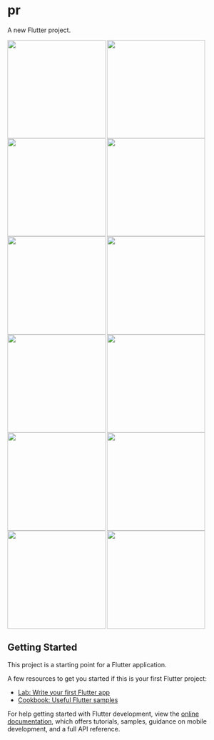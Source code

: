 # pr

A new Flutter project.

<img align="left" src="https://github.com/krishnasavani1244/mirror_wall/assets/131374449/6af82a6c-4913-494e-85f4-c62b101d9500" width="220px">
<img align="left" src="https://github.com/krishnasavani1244/mirror_wall/assets/131374449/5710bb40-ffbf-4bf4-b1c2-eb3fe4133d63" width="220px">
<img src="https://github.com/krishnasavani1244/mirror_wall/assets/131374449/49dd1c4d-b3e7-4f84-a4ad-dce15114c2d4" width="220px">

<img align="left" src="https://github.com/krishnasavani1244/mirror_wall/assets/131374449/6af82a6c-4913-494e-85f4-c62b101d9500" width="220px">
<img align="left" src="https://github.com/krishnasavani1244/mirror_wall/assets/131374449/4b8d0c3b-6fc4-4907-8be5-e24a97d4566d" width="220px">
<img src="https://github.com/krishnasavani1244/mirror_wall/assets/131374449/1e7fc828-2024-49d4-b9ad-ca962dd8d5b8" width="220px">

<img align="left" src="https://github.com/krishnasavani1244/mirror_wall/assets/131374449/eb342415-02ea-493e-b761-8772ced9ca57" width="220px">
<img align="left" src="https://github.com/krishnasavani1244/mirror_wall/assets/131374449/a65a350e-6b37-46f3-8c05-f2b4dcd811d6" width="220px">
<img src="" width="220px">

<img align="left" src="https://github.com/krishnasavani1244/mirror_wall/assets/131374449/6af82a6c-4913-494e-85f4-c62b101d9500" width="220px">
<img align="left" src="https://github.com/krishnasavani1244/mirror_wall/assets/131374449/5710bb40-ffbf-4bf4-b1c2-eb3fe4133d63" width="220px">
<img src="https://github.com/krishnasavani1244/mirror_wall/assets/131374449/49dd1c4d-b3e7-4f84-a4ad-dce15114c2d4" width="220px">

## Getting Started

This project is a starting point for a Flutter application.

A few resources to get you started if this is your first Flutter project:

- [Lab: Write your first Flutter app](https://docs.flutter.dev/get-started/codelab)
- [Cookbook: Useful Flutter samples](https://docs.flutter.dev/cookbook)

For help getting started with Flutter development, view the
[online documentation](https://docs.flutter.dev/), which offers tutorials,
samples, guidance on mobile development, and a full API reference.
